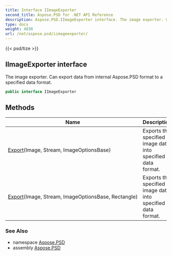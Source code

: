 ```yaml
---
title: Interface IImageExporter
second_title: Aspose.PSD for .NET API Reference
description: Aspose.PSD.IImageExporter interface. The image exporter. Can export data from internal Aspose.PSD format to a specified data format
type: docs
weight: 4830
url: /net/aspose.psd/iimageexporter/
---
```

{{< psd/tize >}}
## IImageExporter interface

The image exporter. Can export data from internal Aspose.PSD format to a specified data format.

```csharp
public interface IImageExporter
```

## Methods

| Name | Description |
| --- | --- |
| [Export](../../aspose.psd/iimageexporter/export/#export)(Image, Stream, ImageOptionsBase) | Exports the specified image data into specified data format. |
| [Export](../../aspose.psd/iimageexporter/export/#export_1)(Image, Stream, ImageOptionsBase, Rectangle) | Exports the specified image data into specified data format. |

### See Also

* namespace [Aspose.PSD](../../aspose.psd/)
* assembly [Aspose.PSD](../../)


